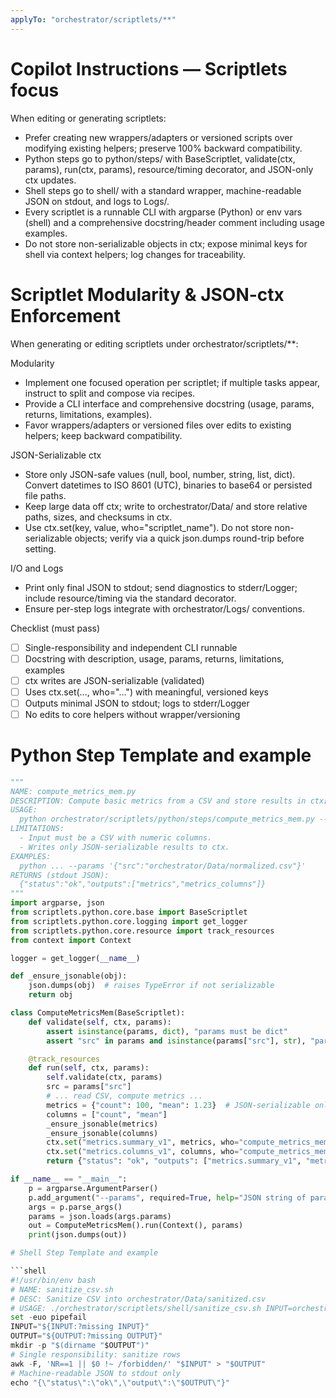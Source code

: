 ```yaml
---
applyTo: "orchestrator/scriptlets/**"
---
```


# Copilot Instructions — Scriptlets focus

When editing or generating scriptlets:
- Prefer creating new wrappers/adapters or versioned scripts over modifying existing helpers; preserve 100% backward compatibility.
- Python steps go to python/steps/ with BaseScriptlet, validate(ctx, params), run(ctx, params), resource/timing decorator, and JSON-only ctx updates.
- Shell steps go to shell/ with a standard wrapper, machine-readable JSON on stdout, and logs to Logs/.
- Every scriptlet is a runnable CLI with argparse (Python) or env vars (shell) and a comprehensive docstring/header comment including usage examples.
- Do not store non-serializable objects in ctx; expose minimal keys for shell via context helpers; log changes for traceability.

# Scriptlet Modularity & JSON-ctx Enforcement

When generating or editing scriptlets under orchestrator/scriptlets/**:

Modularity
- Implement one focused operation per scriptlet; if multiple tasks appear, instruct to split and compose via recipes.
- Provide a CLI interface and comprehensive docstring (usage, params, returns, limitations, examples).
- Favor wrappers/adapters or versioned files over edits to existing helpers; keep backward compatibility.

JSON-Serializable ctx
- Store only JSON-safe values (null, bool, number, string, list, dict). Convert datetimes to ISO 8601 (UTC), binaries to base64 or persisted file paths.
- Keep large data off ctx; write to orchestrator/Data/ and store relative paths, sizes, and checksums in ctx.
- Use ctx.set(key, value, who="scriptlet_name"). Do not store non-serializable objects; verify via a quick json.dumps round-trip before setting.

I/O and Logs
- Print only final JSON to stdout; send diagnostics to stderr/Logger; include resource/timing via the standard decorator.
- Ensure per-step logs integrate with orchestrator/Logs/ conventions.

Checklist (must pass)
- [ ] Single-responsibility and independent CLI runnable
- [ ] Docstring with description, usage, params, returns, limitations, examples
- [ ] ctx writes are JSON-serializable (validated)
- [ ] Uses ctx.set(..., who="…") with meaningful, versioned keys
- [ ] Outputs minimal JSON to stdout; logs to stderr/Logger
- [ ] No edits to core helpers without wrapper/versioning

# Python Step Template and example

```python
"""
NAME: compute_metrics_mem.py
DESCRIPTION: Compute basic metrics from a CSV and store results in ctx['metrics'] and ctx['metrics_columns'].
USAGE:
  python orchestrator/scriptlets/python/steps/compute_metrics_mem.py --params '{"src":"orchestrator/Data/normalized.csv"}'
LIMITATIONS:
  - Input must be a CSV with numeric columns.
  - Writes only JSON-serializable results to ctx.
EXAMPLES:
  python ... --params '{"src":"orchestrator/Data/normalized.csv"}'
RETURNS (stdout JSON):
  {"status":"ok","outputs":["metrics","metrics_columns"]}
"""
import argparse, json
from scriptlets.python.core.base import BaseScriptlet
from scriptlets.python.core.logging import get_logger
from scriptlets.python.core.resource import track_resources
from context import Context

logger = get_logger(__name__)

def _ensure_jsonable(obj):
    json.dumps(obj)  # raises TypeError if not serializable
    return obj

class ComputeMetricsMem(BaseScriptlet):
    def validate(self, ctx, params):
        assert isinstance(params, dict), "params must be dict"
        assert "src" in params and isinstance(params["src"], str), "params.src required"

    @track_resources
    def run(self, ctx, params):
        self.validate(ctx, params)
        src = params["src"]
        # ... read CSV, compute metrics ...
        metrics = {"count": 100, "mean": 1.23}  # JSON-serializable only
        columns = ["count", "mean"]
        _ensure_jsonable(metrics)
        _ensure_jsonable(columns)
        ctx.set("metrics.summary_v1", metrics, who="compute_metrics_mem")
        ctx.set("metrics.columns_v1", columns, who="compute_metrics_mem")
        return {"status": "ok", "outputs": ["metrics.summary_v1", "metrics.columns_v1"]}

if __name__ == "__main__":
    p = argparse.ArgumentParser()
    p.add_argument("--params", required=True, help="JSON string of parameters")
    args = p.parse_args()
    params = json.loads(args.params)
    out = ComputeMetricsMem().run(Context(), params)
    print(json.dumps(out))

# Shell Step Template and example

```shell
#!/usr/bin/env bash
# NAME: sanitize_csv.sh
# DESC: Sanitize CSV into orchestrator/Data/sanitized.csv
# USAGE: ./orchestrator/scriptlets/shell/sanitize_csv.sh INPUT=orchestrator/Data/clean.csv OUTPUT=orchestrator/Data/sanitized.csv
set -euo pipefail
INPUT="${INPUT:?missing INPUT}"
OUTPUT="${OUTPUT:?missing OUTPUT}"
mkdir -p "$(dirname "$OUTPUT")"
# Single responsibility: sanitize rows
awk -F, 'NR==1 || $0 !~ /forbidden/' "$INPUT" > "$OUTPUT"
# Machine-readable JSON to stdout only
echo "{\"status\":\"ok\",\"output\":\"$OUTPUT\"}"
```
